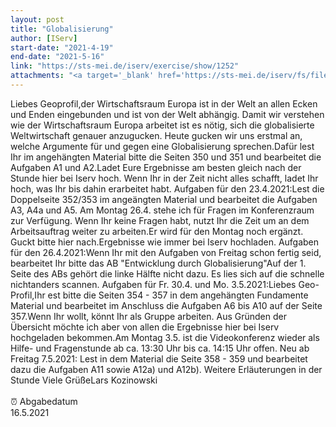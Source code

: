 ```yaml
---
layout: post
title: "Globalisierung"
author: [IServ]
start-date: "2021-4-19"
end-date: "2021-5-16"
link: "https://sts-mei.de/iserv/exercise/show/1252"
attachments: "<a target='_blank' href='https://sts-mei.de/iserv/fs/file/exercise-dl/21613/AB%20Entwicklung%20durch%20Globalisierung.pdf'>AB_Entwicklung_durch_Globalisierung.pdf</a><br> <a target='_blank' href='https://sts-mei.de/iserv/fs/file/exercise-dl/20041/Weltwirtschaft%20im%20Globalisierungsprozess%20Fundamente%202014%20S.%20348%20-%20363.pdf'>Weltwirtschaft_im_Globalisierungsprozess_Fundamente_2014_S._348_-_363.pdf</a><br> <a target='_blank' href='https://sts-mei.de/iserv/fs/file/exercise-dl/20079/Globalisierung%20-%2019.04.2021%20%28Zwischenstand%29.pdf'>Globalisierung_-_19.04.2021_%28Zwischenstand%29.pdf</a><br> <a target='_blank' href='https://sts-mei.de/iserv/fs/file/exercise-dl/21703/Globalisierung%20-%2026.04.2021.pdf'>Globalisierung_-_26.04.2021.pdf</a><br> <a target='_blank' href='https://sts-mei.de/iserv/fs/file/exercise-dl/25118/Globalisierung%20-%20Arbeitsauftrag%20zum%2016.05.2021.pdf'>Globalisierung_-_Arbeitsauftrag_zum_16.05.2021.pdf</a><br> "
---
```

Liebes Geoprofil,der Wirtschaftsraum Europa ist in der Welt an allen Ecken und Enden eingebunden und ist von der Welt abhängig. Damit wir verstehen wie der Wirtschaftsraum Europa arbeitet ist es nötig, sich die globalisierte Weltwirtschaft genauer anzugucken. Heute gucken wir uns erstmal an, welche Argumente für und gegen eine Globalisierung sprechen.Dafür lest Ihr im angehängten Material bitte die Seiten 350 und 351 und bearbeitet die Aufgaben A1 und A2.Ladet Eure Ergebnisse am besten gleich nach der Stunde hier bei Iserv hoch. Wenn Ihr in der Zeit nicht alles schafft, ladet Ihr hoch, was Ihr bis dahin erarbeitet habt. Aufgaben für den 23.4.2021:Lest die Doppelseite 352/353 im angeängten Material und bearbeitet die Aufgaben A3, A4a und A5. Am Montag 26.4. stehe ich für Fragen im Konferenzraum zur Verfügung. Wenn Ihr keine Fragen habt, nutzt Ihr die Zeit um an dem Arbeitsauftrag weiter zu arbeiten.Er wird für den Montag noch ergänzt. Guckt bitte hier nach.Ergebnisse wie immer bei Iserv hochladen. Aufgaben für den 26.4.2021:Wenn Ihr mit den Aufgaben von Freitag schon fertig seid, bearbeitet Ihr bitte das AB "Entwicklung durch Globalisierung"Auf der 1. Seite des ABs gehört die linke Hälfte nicht dazu. Es lies sich auf die schnelle nichtanders scannen. Aufgaben für Fr. 30.4. und Mo. 3.5.2021:Liebes Geo-Profil,Ihr est bitte die Seiten 354 - 357 in dem angehängten Fundamente Material und bearbeitet im Anschluss die Aufgaben A6 bis A10 auf der Seite 357.Wenn Ihr wollt, könnt Ihr als Gruppe arbeiten. Aus Gründen der Übersicht möchte ich aber von allen die Ergebnisse hier bei Iserv hochgeladen bekommen.Am Montag 3.5. ist die Videokonferenz wieder als Hilfe- und Fragenstunde ab ca. 13:30 Uhr bis ca. 14:15 Uhr offen. Neu ab Freitag 7.5.2021: Lest in dem Material die Seite 358 - 359 und bearbeitet dazu die Aufgaben A11 sowie A12a) und A12b). Weitere Erläuterungen in der Stunde Viele GrüßeLars Kozinowski<br><br> ⏰ Abgabedatum <br>16.5.2021